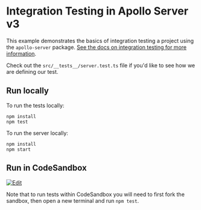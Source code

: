 # Integration Testing in Apollo Server v3

This example demonstrates the basics of integration testing a project using the
`apollo-server` package.
[See the docs on integration testing for more information](https://www.apollographql.com/docs/apollo-server/testing/testing/).

Check out the `src/__tests__/server.test.ts` file if you'd like to see how we
are defining our test.

## Run locally

To run the tests locally:

```shell
npm install
npm test
```

To run the server locally:

```shell
npm install
npm start
```

## Run in CodeSandbox

<a href="https://codesandbox.io/s/github/apollographql/docs-examples/tree/main/apollo-server/v3/integration-testing?fontsize=14&hidenavigation=1&initialpath=%2Fgraphql&theme=dark">
  <img alt="Edit" src="https://codesandbox.io/static/img/play-codesandbox.svg">
</a>

Note that to run tests within CodeSandbox you will need to first fork the
sandbox, then open a new terminal and run `npm test`.
